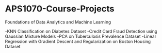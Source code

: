 # APS1070-Course-Projects
Foundations of Data Analytics and Machine Learning

-KNN Classification on Diabetes Dataset
-Credit Card Fraud Detection using Gaussian Mixture Models
-PCA on Tuberculosis Prevalence Dataset
-Linear Regression with Gradient Descent and Regularization on Boston Housing Dataset
